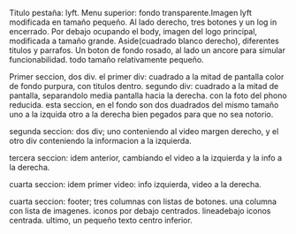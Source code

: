Titulo pestaña: lyft.
Menu superior: fondo transparente.Imagen lyft modificada en tamaño pequeño. Al lado derecho, tres botones y un log in encerrado.
Por debajo ocupando el body, imagen del logo principal, modificada a tamaño grande.
Aside(cuadrado blanco derecho), diferentes titulos y parrafos. Un boton de fondo rosado, al lado un ancore para simular funcionabilidad.
todo tamaño relativamente pequeño.

Primer seccion, dos div.
el primer div: cuadrado a la mitad de pantalla color de fondo purpura, con titulos dentro.
segundo div: cuadrado a la mitad de pantalla, separandolo media pantalla hacia la derecha. con la foto del phono reducida.
esta seccion, en el fondo son dos duadrados del mismo tamaño uno a la izquida otro a la derecha bien pegados para que no sea notorio.

segunda seccion: dos div;
uno conteniendo al video margen derecho, y el otro div conteniendo la informacion a la izquierda.

tercera seccion:
idem anterior, cambiando el video a la izquierda y la info a la derecha.

cuarta seccion:
idem primer video: info izquierda, video a la derecha.

cuarta seccion:
footer;
tres columnas con listas de botones.
una columna con lista de imagenes.
iconos por debajo centrados.
lineadebajo iconos centrada.
ultimo, un pequeño texto centro inferior.
